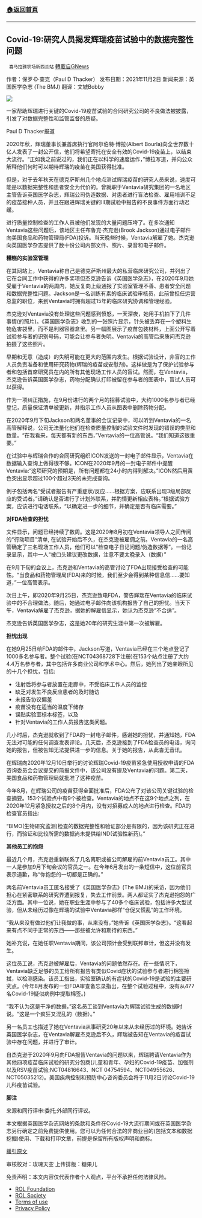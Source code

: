 ###  [:house:返回首頁](https://github.com/ourhimalayas/txt)
---


## Covid-19:研究人员揭发辉瑞疫苗试验中的数据完整性问题
` 喜马拉雅农场新西兰站` [轉載自GNews](https://gnews.org/zh-hans/1668753/)

作者：保罗·D·查克（Paul D Thacker）
发布日期：2021年11月2日
新闻来源：英国医学杂志 (The BMJ)
翻译：文虓Bobby

![](https://assets.gnews.org/wp-content/uploads/2021/11/111602.jpg)

一家帮助辉瑞进行关键的Covid-19疫苗试验的合同研究公司的不良做法被披露，引发了对数据完整性和监管监督的质疑。

Paul D Thacker报道

2020年秋，辉瑞董事长兼首席执行官阿尔伯特·博拉(Albert Bourla)向全世界数十亿人发表了一封公开信，他们将希望寄托在安全有效的Covid-19疫苗上，以结束大流行。“正如我之前说过的，我们正在以科学的速度运作，”博拉写道，并向公众解释他们何时可以期待辉瑞的疫苗在美国获得批准。

但是，对于去年秋天在德克萨斯州几个地点测试辉瑞疫苗的研究人员来说，速度可能是以数据完整性和患者安全为代价的。曾就职于Ventavia研究集团的一名地区主管告诉英国医学杂志，辉瑞公司伪造数据、对患者进行盲法检查、雇用培训不足的疫苗接种人员，并且在跟进辉瑞关键的III期试验中报告的不良事件方面行动迟缓。

进行质量控制检查的工作人员被他们发现的大量问题压垮了。在多次通知Ventavia这些问题后，该地区主任布鲁克·杰克逊(Brook Jackson)通过电子邮件向美国食品和药物管理局(FDA)投诉。当天晚些时候，Ventavia解雇了她。杰克逊向英国医学杂志提供了数十份公司内部文件、照片、录音和电子邮件。

**糟糕的实验室管理**

在其网站上，Ventavia称自己是德克萨斯州最大的私营临床研究公司，并列出了它在合同工作中获得的许多奖项但杰克逊告诉《英国医学杂志》，在2020年9月她受雇于Ventavia的两周内，她反复向上级通报了实验室管理不善、患者安全问题和数据完整性问题。Jackson是一名训练有素的临床试验审核员，此前曾担任运营总监的职位，来到Ventavia时拥有超过15年的临床研究协调和管理经验。

杰克逊对Ventavia没有处理这些问题感到愤怒，一天深夜，她用手机拍下了几件事情(的照片)。《英国医学杂志》收到的一张照片显示，针头被丢弃在一个塑料生物危害袋里，而不是利器容器盒里。另一幅图展示了疫苗包装材料，上面公开写着试验参与者的识别号码，可能会让参与者失明。Ventavia的高管后来质问杰克逊拍摄了这些照片。

早期和无意（造成）的失明可能在更大的范围内发生。根据试验设计，非盲的工作人员负责准备和使用研究药物(辉瑞的疫苗或安慰剂)。这样做是为了保护试验参与者和包括首席研究员在内的所有其他现场工作人员的盲试。然而，在Ventavia，杰克逊告诉英国医学杂志，药物分配确认打印被留在参与者的图表中，盲试人员可以获得。

作为一项纠正措施，在9月份进行的两个月的招募试验中，大约1000名参与者已经登记，质量保证清单被更新，并指示工作人员从图表中删除药物分配。

在2020年9月下旬Jackson和两名董事的会议记录中，可以听到Ventavia的一名高管解释说，公司无法量化他们在检查质量控制的试验文件时发现的错误的类型和数量。“在我看来，每天都有新的东西，”Ventavia的一位高管说。“我们知道这很重要。”

在试验中与辉瑞合作的合同研究组织ICON发送的一封电子邮件显示，Ventavia在数据输入查询上做得很不够。ICON在2020年9月的一封电子邮件中提醒Ventavia:“这项研究的预期是，所有问题都在24小时内得到解决。”ICON然后用黄色突出显示超过100个超过3天的未完成查询。

例子包括两名“受试者报告有严重症状/反应……根据方案，应联系出现3级局部反应的受试者。”请确认是否进行了计划外联系，并酌情更新相应表格。”根据试验方案，应该进行电话联系，“以确定进一步的细节，并确定是否有临床需要。”

**对FDA检查的担忧**

文件显示，问题已经持续了数周。这是2020年8月初在Ventavia领导人之间传阅的“行动项目”清单, 在试验开始后不久，在杰克逊被雇佣之前。Ventavia的一名高管确定了三名现场工作人员，他们可以“检查电子日记问题/伪造数据等”。一份记录显示，其中一人“被口头建议更改数据，注意不要太晚录入（数据）”

在9月下旬的会议上，杰克逊和Ventavia的高管讨论了FDA出现接受检查的可能性。“当食品和药物管理局(FDA)来的时候，我们至少会得到某种信息信……要知道，”一位高管表示。

次日上午，即2020年9月25日，杰克逊致电FDA，警告辉瑞在Ventavia的临床试验中的不合理做法。随后，她通过电子邮件向该机构报告了自己的担忧。当天下午，Ventavia解雇了杰克逊，据她的解雇信显示，她认为杰克逊“不合适”。

杰克逊告诉英国医学杂志，这是她20年的研究生涯中第一次被解雇。

**担忧出现**

在她9月25日给FDA的邮件中，Jackson写道，Ventavia已经在三个地点登记了1000多名参与者。整个试验(在NCT04368728下注册)在153个站点注册了大约4.4万名参与者，其中包括许多商业公司和学术中心。然后，她列出了她亲眼所见的十几个担忧，包括:

- 注射后将参与者放置在走廊中，不受临床工作人员的监控
- 缺乏对发生不良反应患者的及时随访
- 未报告协议偏差
- 疫苗没有在适当的温度下储存
- 误贴实验室标本标签，以及
- 针对Ventavia的工作人员报告这类问题。


几小时后，杰克逊就收到了FDA的一封电子邮件，感谢她的担忧，并通知她，FDA无法对可能的任何调查发表评论。几天后，杰克逊接到了FDA检查员的电话，询问她的报告，但被告知无法提供进一步的信息。关于她的报告，从此杳无音讯。

在辉瑞向2020年12月10日举行的讨论辉瑞Covid-19疫苗紧急使用授权申请的FDA咨询委员会会议提交的简报文件中，该公司没有提及Ventavia的问题。第二天，美国食品和药物管理局就批准了这种疫苗。

今年8月，在辉瑞公司的疫苗获得全面批准后，FDA公布了对该公司关键试验的检查摘要。153个试验点中有9个被检查。Ventavia的地点不在这9个地点之列，在2020年12月紧急授权之后的8个月内，没有对招募成人的地点进行检查。FDA的检查官员指出:

“BIMO(生物研究监测)检查的数据完整性和验证部分是有限的，因为该研究正在进行，而验证和比较所需的数据尚未提供给IND(试验性新药)。”

**其他员工的抱怨**

最近几个月，杰克逊重新联系了几名离职或被公司解雇的前Ventavia员工。其中一人是参加9月下旬会议的官员之一。在今年6月发出的一条短信中，这位前官员表示道歉，称“你抱怨的一切都是正确的。”

两名前Ventavia员工匿名接受了《英国医学杂志》(The BMJ)的采访，因为他们担心在紧密联系的研究界遭到报复，失去工作前景。两人都证实了杰克逊抱怨的广泛方面。其中一位说，她在职业生涯中参与了40多个临床试验，包括许多大型试验，但从未经历过像在辉瑞的试验中Ventavia那样“仓促又慌乱”的工作环境。

“我从来没有做过他们让我做的事，从来没有，”她告诉《英国医学杂志》。“这看起来有点不同于正常的东西——那些被允许和期待的东西。”

她补充说，在她任职Ventavia期间，该公司预计会受到联邦审计，但这并没有发生。

这位员工说，杰克逊被解雇后，Ventavia的问题依然存在。在一些情况下，Ventavia缺乏足够的员工给所有报告有类似Covid症状的试验参与者进行棉签擦拭，以检测感染。该员工指出，实验室确认的有症状的Covid-19是试验的主要研究点。(今年8月发布的一份FDA审查备忘录指出，在整个试验过程中，没有从477名Covid-19疑似病例中提取棉签。)

“我不认为这是干净的数据，”这名员工谈到Ventavia为辉瑞试验生成的数据时说。“这是一个疯狂又混乱的（数据）。”

另一名员工也描述了她在Ventavia从事研究20年以来从未经历过的环境。她告诉英国医学杂志，在Ventavia解雇杰克逊后不久，辉瑞被告知在Ventavia的疫苗试验中存在问题，并进行了审计。

自杰克逊于2020年9月向FDA报告Ventavia的问题以来，辉瑞聘请Ventavia作为其他四项疫苗临床试验的研究分包商(儿童和青年、孕妇的Covid-19疫苗、加强剂以及RSV疫苗试验;NCT04816643、NCT 04754594、NCT04955626、NCT05035212)。美国疾病控制和预防中心咨询委员会将于11月2日讨论Covid-19儿科疫苗试验。

**脚注**

来源和同行评审:委托;外部同行评议。

本文根据英国医学杂志网站的条款和条件在Covid-19大流行期间或在英国医学杂志另行确定之前免费提供使用。您可以为任何合法的非商业目的(包括文本和数据挖掘)使用、下载和打印文章，前提是保留所有版权声明和商标。

[援引原文](https://www.bmj.com/content/375/bmj.n2635)

审核校对：玫瑰天空
上传排版：糖果儿

 

免责声明：本文内容仅代表作者个人观点，平台不承担任何法律风险。

- [ROL Foundation](https://rolfoundation.org/)
- [ROL Society](https://rolsociety.org/)
- [Terms of use](https://gnews.org/terms-of-use-3/)
- [Privacy Policy](https://gnews.org/privacy-policy/)
